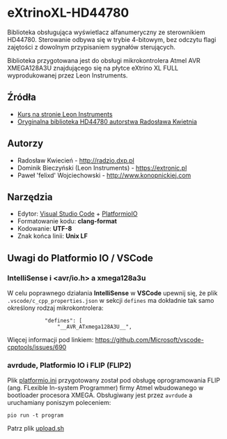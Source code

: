 # eXtrinoXL-HD44780
Biblioteka obsługująca wyświetlacz alfanumeryczny ze sterownikiem HD44780. Sterowanie odbywa się w trybie 4-bitowym, bez odczytu flagi zajętości z dowolnym przypisaniem sygnałów sterujących.

Biblioteka przygotowana jest do obsługi mikrokontrolera Atmel AVR XMEGA128A3U znajdującego się na płytce eXtrino XL FULL wyprodukowanej przez Leon Instruments.


## Źródła
* [Kurs na stronie Leon Instruments](https://extronic.pl/content/48-kurs-xmega-wyswietlacz-lcd)
* [Oryginalna biblioteka HD44780 autorstwa Radosława Kwietnia](http://radzio.dxp.pl)

## Autorzy
* Radosław Kwiecień - <http://radzio.dxp.pl>
* Dominik Bieczyński (Leon Instruments) - <https://extronic.pl>
* Paweł 'felixd' Wojciechowski - <http://www.konopnickiej.com>

## Narzędzia

 * Edytor: [Visual Studio Code](https://code.visualstudio.com/) + [PlatformioIO](http://platformio.org/)
 * Formatowanie kodu: **clang-format**
 * Kodowanie: **UTF-8**
 * Znak końca linii: **Unix LF**

 ## Uwagi do Platformio IO / VSCode

### IntelliSense i <avr/io.h> a xmega128a3u
W celu poprawnego działania **IntelliSense** w **VSCode** upewnij się, że plik `.vscode/c_cpp_properties.json` w sekcji `defines` ma dokładnie tak samo określony rodzaj mikrokontrolera:

```
            "defines": [
                "__AVR_ATxmega128A3U__",
```

Więcej informacji pod linkiem: https://github.com/Microsoft/vscode-cpptools/issues/690

### avrdude, Platformio IO i FLIP (FLIP2)
Plik [platformio.ini](platformio.ini) przygotowany został pod obsługę oprogramowania FLIP (ang. FLexible In-system Programmer) firmy Atmel wbudowanego w bootloader procesora XMEGA. Obsługiwany jest przez `avrdude` a uruchamiany poniszym poleceniem:

```pio run -t program```

Patrz plik [upload.sh](upload.sh)